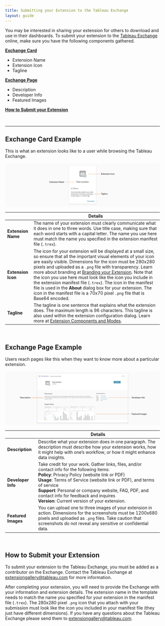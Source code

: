 ```yaml
---
title: Submitting your Extension to the Tableau Exchange
layout: guide
---
```




You may be interested in sharing your extension for others to download and use in their dashboards. To submit your extension to the [Tableau Exchange](https://extensiongallery.tableau.com/) online, make sure you have the following components gathered.

**[Exchange Card](#exchange-card-example)**


* Extension Name
* Extension Icon
* Tagline


**[Exchange Page](#exchange-page-example)**


* Description
* Developer Info
* Featured Images

**[How to Submit your Extension](#how-to-submit-your-extension)**

&nbsp;

---

## Exchange Card Example
This is what an extension looks like to a user while browsing the Tableau Exchange. 

![exchange card example](./imgs/gallery_card_example.png)

|     | Details | 
| --- | ------- | 
| **Extension Name**  | The name of your extension must clearly communicate what it does in one to three words. Use title case, making sure that each word starts with a capital letter. The name you use here must match the name you specified in the extension manifest file (`.trex`).|
| **Extension Icon**  | The icon for your extension will be displayed at a small size, so ensure that all the important visual elements of your icon are easily visible. Dimensions for the icon must be 280x280 pixels and uploaded as a `.png` file with transparency. Learn more about branding at [Branding your Extension](./Style_Guidelines/ux_branding.html). Note that the icon you use here must look like the icon you include in the extension manifest file (`.trex`). The icon in the manifest file is used in the **About** dialog box for your extension. The icon in the manifest file is a 70x70 pixel `.png` file that is Base64 encoded.   |
| **Tagline**         | The tagline is one sentence that explains what the extension does. The maximum length is 96 characters. This tagline is also used within the extension configuration dialog. Learn more at [Extension Components and Modes](./Interaction_Guidelines/ux_components_modes.html).|


&nbsp; 

## Exchange Page Example
Users reach pages like this when they want to know more about a particular extension. 

![exchange page example](./imgs/gallery_page_example.png)

|     | Details | 
| --- | ------- | 
| **Description**  | Describe what your extension does in one paragraph. The description must describe how your extension works, how it might help with one’s workflow, or how it might enhance data insights. |
| **Developer Info**  | Take credit for your work. Gather links, files, and/or contact info for the following items: <br/>**Policy**: Privacy Policy (website link or PDF) <br/>**Usage**: Terms of Service (website link or PDF), and terms of service <br/>**Support**: Personal or company website, FAQ, PDF, and contact info for feedback and inquires <br/>**Version**: Current version of your extension. |
| **Featured Images** | You can upload one to three images of your extension in action. Dimensions for the screenshots must be 1200x680 pixels and uploaded as `.png` files. Take caution that screenshots do not reveal any sensitive or confidential data. |

&nbsp;

## How to Submit your Extension

To submit your extension to the Tableau Exchange, you must be added as a contributor on the Exchange. Contact the Tableau Exchange at [extensiongallery@tableau.com](mailto:extensiongallery@tableau.com) for more information.

After completing your extension,  you will need to provide the Exchange with your information and extension details. The extension name in the template needs to match the name you specified for your extension in the manifest file (`.trex`). The 280x280 pixel `.png` icon that you attach with your submission must look like the icon you included in your manifest file (they just have different dimensions). If you have any questions about the Tableau Exchange please send them to [extensiongallery@tableau.com](mailto:extensiongallery@tableau.com).